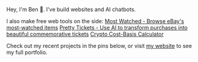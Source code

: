 <!--
**benhurley/benhurley** is a ✨ _special_ ✨ repository because its `README.md` (this file) appears on your GitHub profile. 
-->

Hey, I'm Ben 👋. I've build websites and AI chatbots.

I also make free web tools on the side:
[Most Watched - Browse eBay's most-watched items](https://mostwatched.justben.fyi)
[Pretty Tickets - Use AI to transform purchases into beautiful commemorative tickets](https://prettytickets.com)
[Crypto Cost-Basis Calculator](https://cryptocost.justben.fyi)

Check out my recent projects in the pins below, or visit [my website](https://benhurley.dev) to see my full portfolio.
